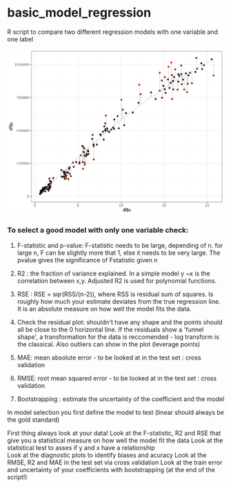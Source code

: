 # basic_model_regression
R script to compare two different regression models with one variable and one label

![Image description](regression.png)

### To select a good model with only one variable check:

1. F-statistic and p-value: F-statistic needs to be large, depending of n. for large n, F can be slightly more that 1, else it needs to be very large. The pvalue gives the significance of Fstatistic given n

2. R2 : the fraction of variance explained. In a simple model y ~x is the correlation between x,y. Adjusted R2 is used for polynomial functions.

3. RSE : RSE = sqr(RSS/(n-2)), where RSS is residual sum of squares. Is roughly how much your estimate deviates from the true regression line.
       It is an absolute measure on how well the model fits the data.

4. Check the residual plot: shouldn't have any shape and the points should all be close to the 0 horizontal line. If the residuals show a 'funnel shape',
       a transformation for the data is reccomended - log transform is the classical. Also outliers can show in the plot (leverage points)

5. MAE: mean absolute error - to be looked at in the test set : cross validation

6. RMSE: root mean squared error - to be looked at in the test set : cross validation

7. Bootstrapping : estimate the uncertainty of the coefficient and the model


In model selection you first define the model to test (linear should always be the gold standard)

First thing always look at your data!
Look at the F-statistic, R2 and RSE that give you a statistical measure on how well the model fit the data
Look at the statistical test to asses if y and x have a relationship  
Look at the diagnostic plots to identify biases and acuracy
Look at the RMSE, R2 and MAE in the test set via cross validation
Look at the train error and uncertainty of your coefficients with bootstrapping (at the end of the script!)


